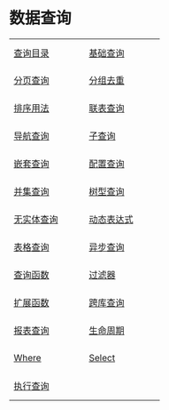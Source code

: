 # 数据查询

<table style="border:none;">
<tbody>
<!-- 每个a标签后追加 target="_blank"  实现点击后打开一个新的页面 -->
<tr style="border:none;">
<td style="border:none;height:50px;width:120px"><a href="/#/SqlSugar/数据查询/查询目录" >查询目录 </a></td>
<td style="border:none;height:50px;width:120px"><a href="/#/SqlSugar/数据查询/基础查询" >基础查询</a></td>
</tr>
<tr style="border:none;">
<td style="border:none;height:50px;width:120px"><a href="/#/SqlSugar/数据查询/分页查询" >分页查询</a></td>
<td style="border:none;height:50px;width:120px"><a href="/#/SqlSugar/数据查询/分组去重" >分组去重</a></td>
</tr>
<tr style="border:none;">
<td style="border:none;height:50px;width:120px"><a href="/#/SqlSugar/数据查询/排序用法" >排序用法</a></td>
<td style="border:none;height:50px;width:120px"><a href="/#/SqlSugar/数据查询/联表查询" >联表查询</a></td>
</tr>
<tr style="border:none;">
<td style="border:none;height:50px;width:120px"><a href="/#/SqlSugar/数据查询/导航查询" >导航查询</a></td>
<td style="border:none;height:50px;width:120px"><a href="/#/SqlSugar/数据查询/子查询" >子查询</a></td>
</tr>
<tr style="border:none;">
<td style="border:none;height:50px;width:120px"><a href="/#/SqlSugar/数据查询/嵌套查询" >嵌套查询</a></td>
<td style="border:none;height:50px;width:120px"><a href="/#/SqlSugar/数据查询/配置查询" >配置查询</a></td>
</tr>
<tr style="border:none;">
<td style="border:none;height:50px;width:120px"><a href="/#/SqlSugar/数据查询/并集查询" >并集查询</a></td>
<td style="border:none;height:50px;width:120px"><a href="/#/SqlSugar/数据查询/树型查询" >树型查询</a></td>
</tr>
<tr style="border:none;">
<td style="border:none;height:50px;width:120px"><a href="/#/SqlSugar/数据查询/无实体查询" >无实体查询</a></td>
<td style="border:none;height:50px;width:120px"><a href="/#/SqlSugar/数据查询/动态表达式" >动态表达式</a></td>
</tr>
<tr style="border:none;">
<td style="border:none;height:50px;width:120px"><a href="/#/SqlSugar/数据查询/表格查询" >表格查询</a></td>
<td style="border:none;height:50px;width:120px"><a href="/#/SqlSugar/数据查询/异步查询" >异步查询</a></td>
</tr>
<tr style="border:none;">
<td style="border:none;height:50px;width:120px"><a href="/#/SqlSugar/数据查询/查询函数" >查询函数</a></td>
<td style="border:none;height:50px;width:120px"><a href="/#/SqlSugar/数据查询/过滤器" >过滤器</a></td>
</tr>
<tr style="border:none;">
<td style="border:none;height:50px;width:120px"><a href="/#/SqlSugar/数据查询/扩展函数" >扩展函数</a></td>
<td style="border:none;height:50px;width:120px"><a href="/#/SqlSugar/数据查询/跨库查询" >跨库查询</a></td>
</tr>
<tr style="border:none;">
<td style="border:none;height:50px;width:120px"><a href="/#/SqlSugar/数据查询/报表查询" >报表查询</a></td>
<td style="border:none;height:50px;width:120px"><a href="/#/SqlSugar/数据查询/生命周期" >生命周期</a></td>
</tr>
<tr style="border:none;">
<td style="border:none;height:50px;width:120px"><a href="/#/SqlSugar/数据查询/Where" >Where</a></td>
<td style="border:none;height:50px;width:120px"><a href="/#/SqlSugar/数据查询/Select" >Select</a></td>
</tr>
<tr style="border:none;">
<td style="border:none;height:50px;width:120px"><a href="/#/SqlSugar/数据查询/执行查询" >执行查询</a></td>
</tr>
</tbody>
</table>
